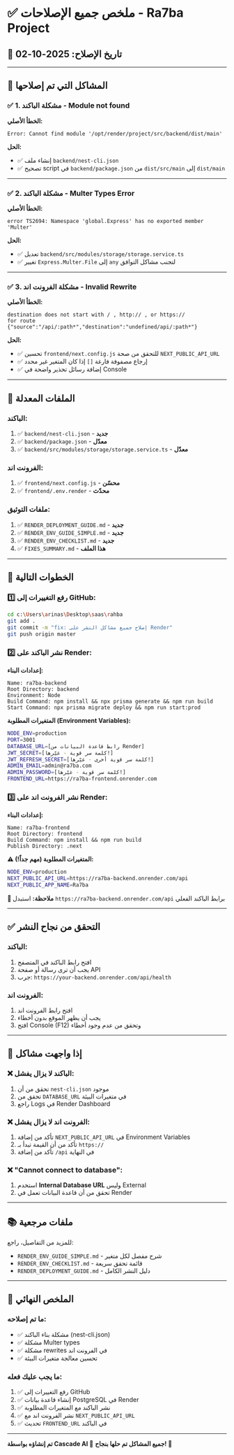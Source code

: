 # ✅ ملخص جميع الإصلاحات - Ra7ba Project

## 📅 تاريخ الإصلاح: 2025-10-02

---

## 🔧 المشاكل التي تم إصلاحها

### ✅ 1. مشكلة الباكند - Module not found
**الخطأ الأصلي:**
```
Error: Cannot find module '/opt/render/project/src/backend/dist/main'
```

**الحل:**
- ✅ إنشاء ملف `backend/nest-cli.json`
- ✅ تصحيح script في `backend/package.json` من `dist/src/main` إلى `dist/main`

---

### ✅ 2. مشكلة الباكند - Multer Types Error
**الخطأ الأصلي:**
```
error TS2694: Namespace 'global.Express' has no exported member 'Multer'
```

**الحل:**
- ✅ تعديل `backend/src/modules/storage/storage.service.ts`
- ✅ تغيير `Express.Multer.File` إلى `any` لتجنب مشاكل التوافق

---

### ✅ 3. مشكلة الفرونت اند - Invalid Rewrite
**الخطأ الأصلي:**
```
destination does not start with / , http:// , or https://
for route {"source":"/api/:path*","destination":"undefined/api/:path*"}
```

**الحل:**
- ✅ تحسين `frontend/next.config.js` للتحقق من صحة `NEXT_PUBLIC_API_URL`
- ✅ إرجاع مصفوفة فارغة `[]` إذا كان المتغير غير محدد
- ✅ إضافة رسائل تحذير واضحة في Console

---

## 📁 الملفات المعدلة

### الباكند:
1. ✅ `backend/nest-cli.json` - **جديد**
2. ✅ `backend/package.json` - **معدّل**
3. ✅ `backend/src/modules/storage/storage.service.ts` - **معدّل**

### الفرونت اند:
1. ✅ `frontend/next.config.js` - **محسّن**
2. ✅ `frontend/.env.render` - **محدّث**

### ملفات التوثيق:
1. ✅ `RENDER_DEPLOYMENT_GUIDE.md` - **جديد**
2. ✅ `RENDER_ENV_GUIDE_SIMPLE.md` - **جديد**
3. ✅ `RENDER_ENV_CHECKLIST.md` - **جديد**
4. ✅ `FIXES_SUMMARY.md` - **هذا الملف**

---

## 🚀 الخطوات التالية

### 1️⃣ رفع التغييرات إلى GitHub:
```bash
cd c:\Users\arinas\Desktop\saas\rahba
git add .
git commit -m "fix: إصلاح جميع مشاكل النشر على Render"
git push origin master
```

### 2️⃣ نشر الباكند على Render:

**إعدادات البناء:**
```
Name: ra7ba-backend
Root Directory: backend
Environment: Node
Build Command: npm install && npx prisma generate && npm run build
Start Command: npx prisma migrate deploy && npm run start:prod
```

**المتغيرات المطلوبة (Environment Variables):**
```bash
NODE_ENV=production
PORT=3001
DATABASE_URL=[رابط قاعدة البيانات من Render]
JWT_SECRET=[كلمة سر قوية - غيّرها!]
JWT_REFRESH_SECRET=[كلمة سر قوية أخرى - غيّرها!]
ADMIN_EMAIL=admin@ra7ba.com
ADMIN_PASSWORD=[كلمة سر قوية - غيّرها!]
FRONTEND_URL=https://ra7ba-frontend.onrender.com
```

### 3️⃣ نشر الفرونت اند على Render:

**إعدادات البناء:**
```
Name: ra7ba-frontend
Root Directory: frontend
Build Command: npm install && npm run build
Publish Directory: .next
```

**⚠️ المتغيرات المطلوبة (مهم جداً!):**
```bash
NODE_ENV=production
NEXT_PUBLIC_API_URL=https://ra7ba-backend.onrender.com/api
NEXT_PUBLIC_APP_NAME=Ra7ba
```

**📝 ملاحظة:** استبدل `https://ra7ba-backend.onrender.com/api` برابط الباكند الفعلي

---

## ✅ التحقق من نجاح النشر

### الباكند:
1. افتح رابط الباكند في المتصفح
2. يجب أن ترى رسالة أو صفحة API
3. جرب: `https://your-backend.onrender.com/api/health`

### الفرونت اند:
1. افتح رابط الفرونت اند
2. يجب أن يظهر الموقع بدون أخطاء
3. افتح Console (F12) وتحقق من عدم وجود أخطاء

---

## 🐛 إذا واجهت مشاكل

### ❌ الباكند لا يزال يفشل:
1. تحقق من أن `nest-cli.json` موجود
2. تحقق من `DATABASE_URL` في متغيرات البيئة
3. راجع Logs في Render Dashboard

### ❌ الفرونت اند لا يزال يفشل:
1. تأكد من إضافة `NEXT_PUBLIC_API_URL` في Environment Variables
2. تأكد من أن القيمة تبدأ بـ `https://`
3. تأكد من إضافة `/api` في النهاية

### ❌ "Cannot connect to database":
1. استخدم **Internal Database URL** وليس External
2. تحقق من أن قاعدة البيانات تعمل في Render

---

## 📚 ملفات مرجعية

للمزيد من التفاصيل، راجع:
- `RENDER_ENV_GUIDE_SIMPLE.md` - شرح مفصل لكل متغير
- `RENDER_ENV_CHECKLIST.md` - قائمة تحقق سريعة
- `RENDER_DEPLOYMENT_GUIDE.md` - دليل النشر الكامل

---

## 🎯 الملخص النهائي

### ما تم إصلاحه:
- ✅ مشكلة بناء الباكند (nest-cli.json)
- ✅ مشكلة Multer types
- ✅ مشكلة rewrites في الفرونت اند
- ✅ تحسين معالجة متغيرات البيئة

### ما يجب عليك فعله:
1. ✅ رفع التغييرات إلى GitHub
2. ✅ إنشاء قاعدة بيانات PostgreSQL في Render
3. ✅ نشر الباكند مع المتغيرات المطلوبة
4. ✅ نشر الفرونت اند مع `NEXT_PUBLIC_API_URL`
5. ✅ تحديث `FRONTEND_URL` في الباكند

---

**تم إنشاؤه بواسطة Cascade AI 🤖**
**جميع المشاكل تم حلها بنجاح! 🎉**
